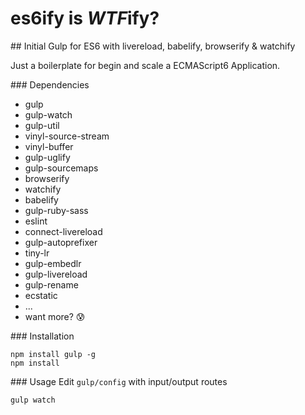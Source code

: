 # es6ify is *WTF*ify?

## Initial Gulp for ES6 with livereload, babelify, browserify & watchify

Just a boilerplate for begin and scale a ECMAScript6 Application.

### Dependencies
 - gulp
 - gulp-watch
 - gulp-util
 - vinyl-source-stream
 - vinyl-buffer
 - gulp-uglify
 - gulp-sourcemaps
 - browserify
 - watchify
 - babelify
 - gulp-ruby-sass
 - eslint
 - connect-livereload
 - gulp-autoprefixer
 - tiny-lr
 - gulp-embedlr
 - gulp-livereload
 - gulp-rename
 - ecstatic
 - ...
 - want more? :cold_sweat:

### Installation
```
npm install gulp -g
npm install
```

### Usage
Edit `gulp/config` with input/output routes
```
gulp watch
```
